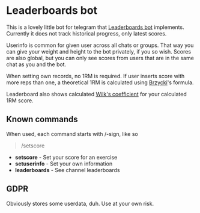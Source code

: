 # Leaderboards bot

This is a lovely little bot for telegram that [Leaderboards bot](https://t.me/Mayhemboardbot) implements. Currently it does not track historical progress, only latest scores.

Userinfo is common for given user across all chats or groups. That way you can give your weight and height to the bot privately, if you so wish. Scores are also global, but you can only see scores from users that are in the same chat as you and the bot.

When setting own records, no 1RM is required. If user inserts score with more reps than one, a theoretical 1RM is calculated using [Brzycki](https://en.wikipedia.org/wiki/One-repetition_maximum)'s formula.

Leaderboard also shows calculated [Wilk's coefficient](https://en.wikipedia.org/wiki/Wilks_coefficient) for your calculated 1RM score.

## Known commands

When used, each command starts with /-sign, like so

> /setscore


- **setscore** - Set your score for an exercise
- **setuserinfo** - Set your own information
- **leaderboards** - See channel leaderboards


## GDPR

Obviously stores some userdata, duh. Use at your own risk.
